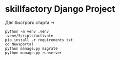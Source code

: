 # skillfactory Django Project

Для быстрого старта ->

```
python -m venv .venv
.venv/Scripts/activate
pip install -r requirements.txt
cd Newsportal
python manage.py migrate
python manage.py runserver
```
